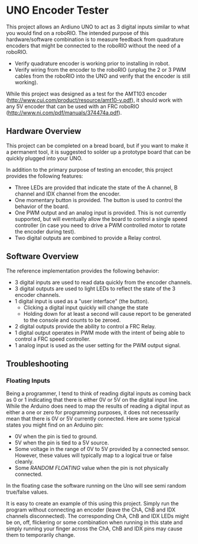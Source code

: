 # UNO Encoder Tester

This project allows an Ardiuno UNO to act as 3 digital inputs similar to what you would find on a roboRIO. The intended purpose of this hardware/software combination is to measure feedback from quadrature encoders that might be connected to the roboRIO without the need of a roboRIO.

* Verify quadrature encoder is working prior to installing in robot.
* Verify wiring from the encoder to the roboRIO (unplug the 2 or 3 PWM cables from the roboRIO into the UNO and verify that the encoder is still working).

While this project was designed as a test for the AMT103 encoder (http://www.cui.com/product/resource/amt10-v.pdf), it should work with any 5V encoder that can be used with an FRC roboRIO (http://www.ni.com/pdf/manuals/374474a.pdf).

## Hardware Overview

This project can be completed on a bread board, but if you want to make it a permanent tool, it is suggested to solder up a prototype board that can be quickly plugged into your UNO.

In addition to the primary purpose of testing an encoder, this project provides the following features:

* Three LEDs are provided that indicate the state of the A channel, B channel and IDX channel from the encoder.
* One momentary button is provided. The button is used to control the behavior of the board.
* One PWM output and an analog input is provided. This is not currently supported, but will eventually allow the board to control a single speed controller (in case you need to drive a PWM controlled motor to rotate the encoder during test).
* Two digital outputs are combined to provide a Relay control.

## Software Overview

The reference implementation provides the following behavior:

* 3 digital inputs are used to read data quickly from the encoder channels.
* 3 digital outputs are used to light LEDs to reflect the state of the 3 encoder channels.
* 1 digital input is used as a "user interface" (the button).
  * Clicking a digital input quickly will change the state
  * Holding down for at least a second will cause report to be generated to the console and counts to be zeroed.
* 2 digital outputs provide the ability to control a FRC Relay.
* 1 digital output operates in PWM mode with the intent of being able to control a FRC speed controller.
* 1 analog input is used as the user setting for the PWM output signal.

## Troubleshooting

### Floating Inputs

Being a programmer, I tend to think of reading digital inputs as coming back as 0 or 1 indicating that there is either 0V or 5V on the digital input line. While the Arduino does need to map the results of reading a digital input as either a one or zero for programming purposes, it does not necessarily mean that there is 0V or 5V currently connected. Here are some typical states you might find on an Arduino pin:

* 0V when the pin is tied to ground.
* 5V when the pin is tied to a 5V source.
* Some voltage in the range of 0V to 5V provided by a connected sensor. However, these values will typically map to a logical true or false cleanly.
* Some _RANDOM FLOATING_ value when the pin is not physically connected.

In the floating case the software running on the Uno will see semi random true/false values.

It is easy to create an example of this using this project. Simply run the program without connecting an encoder (leave the ChA, ChB and IDX channels disconnected). The corresponding ChA, ChB and IDX LEDs might be on, off, flickering or some combination when running in this state and simply running your finger across the ChA, ChB and IDX pins may cause them to temporarily change.